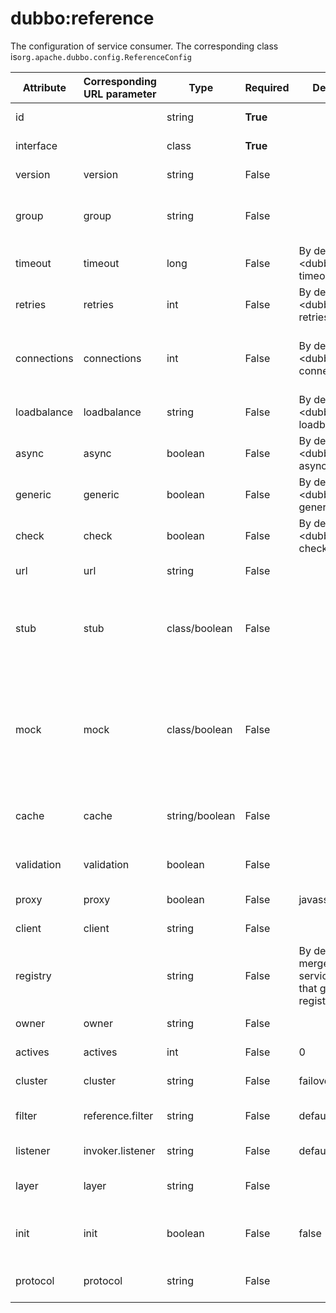 # dubbo:reference

The configuration of service consumer. The corresponding class is`org.apache.dubbo.config.ReferenceConfig`

| Attribute   | Corresponding URL parameter | Type           | Required    | Default Value                            | Function                  | Description                              | Compatibility |
| ----------- | --------------------------- | -------------- | ----------- | ---------------------------------------- | ------------------------- | ---------------------------------------- | ------------- |
| id          |                             | string         | <b>True</b> |                                          | Configuration association | Bean Id of the service reference         | Above 1.0.0   |
| interface   |                             | class          | <b>True</b> |                                          | Service discovery         | Interface name of the service            | Above 1.0.0   |
| version     | version                     | string         | False       |                                          | Service discovery         | Service version, must be equal to the provider's version | Above 1.0.0   |
| group       | group                       | string         | False       |                                          | Service discovery         | The group of the service reference, must be equal to the provider's group. It can distinguish services when it has multiple implements. | Above 1.0.7   |
| timeout     | timeout                     | long           | False       | By default, use <dubbo:consumer&gt; timeout | Performance optimize      | The RPC timeout(ms)                      | Above 1.0.5   |
| retries     | retries                     | int            | False       | By default, use &lt;dubbo:consumer&gt; retries | Performance optimize      | The retry count for RPC, not including the first invoke. Please set it to 0 if don't need to retry. | Above 2.0.0   |
| connections | connections                 | int            | False       | By default, use &lt;dubbo:consumer&gt; connections | Performance optimize      | The maximum connections of every provider. For short connection such as rmi, http and hessian, it's connection limit, but for long connection such as dubbo, it's connection count. | Above 2.0.0   |
| loadbalance | loadbalance                 | string         | False       | By default, use &lt;dubbo:consumer&gt; loadbalance | Performance optimize      | Strategy of load balance, `random`, `roundrobin` and `leastactive` are available. | Above 2.0.0   |
| async       | async                       | boolean        | False       | By default, use &lt;dubbo:consumer&gt; async | Performance optimize      | Asynchronous execution, not reliable. It does not block the execution thread just only ignores the return value. | Above 2.0.0   |
| generic     | generic                     | boolean        | False       | By default, use &lt;dubbo:consumer&gt; generic | Service governance        | Enable generic interface. If true, the reference will return `GenericService` | Above 2.0.0   |
| check       | check                       | boolean        | False       | By default, use &lt;dubbo:consumer&gt; check | Service governance        | Check the exist of the provider. If true, it will throw exception when provider is not exist. If false, will ignore. | Above 2.0.0   |
| url         | url                         | string         | False       |                                          | Service governance        | Connect to the provider directly via this url. It will bypass the registry. | Above 1.0.6   |
| stub        | stub                        | class/boolean  | False       |                                          | Service governance        | The local proxy class name of the client, it's used to execute local logic such as caching. The proxy class must have a constructor with the remote proxy object as a parameter, such as `public XxxServiceLocal(XxxService xxxService)` | Above 2.0.0   |
| mock        | mock                        | class/boolean  | False       |                                          | Service governance        | The mock class name. It's called when the RPC is failed, such as timeout or IO exception. The mock class must carry a  none parameter constructor. The difference between mock and local proxy is that local proxy is always invoked before RPC but mock is invoked only when exception after RPC. | Above 1.0.13  |
| cache       | cache                       | string/boolean | False       |                                          | Service governance        | lru, threadlocal, jcache等Using RPC parameters as the key to cache the result. `lru`, `threadlocal` and `jcache` are available. | Above 2.1.0   |
| validation  | validation                  | boolean        | False       |                                          | Service governance        | Enable JSR303 annotation validation. If true, it will validate the method parameters' annotations. | Above 2.1.0   |
| proxy       | proxy                       | boolean        | False       | javassist                                | Performance optimize      | The proxy implement, jdk/javassist are available. | Above 2.0.2   |
| client      | client                      | string         | False       |                                          | Performance optimize      | The transport type of the client, such as netty and mina for dubbo protocol. | Above 2.0.0   |
| registry    |                             | string         | False       | By default, it will merge all the service providers that getting from all registries | Configuration association | Get provider lists from the specified registry. It is the `id` value of the &lt;dubbo:registry&gt;, use `,` to separate multiple regsitries id. | Above 2.0.0   |
| owner       | owner                       | string         | False       |                                          | Service governance        | The owner of the service. It's used for service governance. | Above 2.0.5   |
| actives     | actives                     | int            | False       | 0                                        | Performance optimize      | The maximum concurrent calls per method per service of the consumer. | Above 2.0.5   |
| cluster     | cluster                     | string         | False       | failover                                 | Performance optimize      | failover/failfast/failsafe/failback/forking are available. | Above 2.0.5   |
| filter      | reference.filter            | string         | False       | default                                  | Performance optimize      | The filter name of the RPC process of the reference, use `,` to separate multiple filter names. | Above 2.0.5   |
| listener    | invoker.listener            | string         | False       | default                                  | Performance optimize      | The listener name of the reference, use `,` to separate multiple listener names. | Above 2.0.5   |
| layer       | layer                       | string         | False       |                                          | Service governance        | The biz layer of the service provider, such as biz, dao, intl:web and china:acton. | Above 2.0.7   |
| init        | init                        | boolean        | False       | false                                    | Performance optimize      | If true, init the service reference when `afterPropertiesSet()`is invoked, or it will init later only when it is referenced and autowired. | Above 2.0.10  |
| protocol    | protocol                    | string         | False       |                                          | Service governance        | Only invoke the  providers with specified protocol, and ignore other protocol providers. | Above 2.2.0   |
